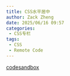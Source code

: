 ```yaml
---
title: CSS水平居中
author: Zack Zheng
date: 2025/06/16 09:57
categories:
 - CSS专栏
tags:
 - CSS
 - Remote Code
---
```


<Suspense>
  <my-codes repo="o-bricks" path="web_layout/horizontalCenter/index.html" lazy/>
</Suspense>


<a href="https://codesandbox.io/p/sandbox/github/zack-xy/o-bricks/tree/main/web_layout/horizontalCenter" target="_blank">codesandbox</a>
